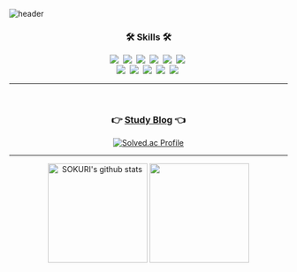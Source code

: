 ![header](https://capsule-render.vercel.app/api?type=soft&color=auto&height=150&section=header&text=Sanghyun&fontSize=70&animation=twinkling)

<h3 align="center">🛠 Skills 🛠</h3>

<p align="center">
  <img src="https://img.shields.io/badge/C++-00599C?style=flat-square&logo=C%2B%2B&logoColor=white"/></a>&nbsp
  <img src="https://img.shields.io/badge/DirectX-00599C?style=flat-square&logo=C%2B%2B&logoColor=white"/></a>&nbsp
  <img src="https://img.shields.io/badge/C%23-239120?style=flat-square&logo=CSharp&logoColor=white"/></a>&nbsp
  <img src="https://img.shields.io/badge/C-A8B9CC?style=flat-square&logo=C&logoColor=white"/></a>&nbsp 
  <img src="https://img.shields.io/badge/Python-3766AB?style=flat-square&logo=Python&logoColor=white"/></a>&nbsp
  <img src="https://img.shields.io/badge/-Lua-2C2D72?style=flat-square&logo=Lua&logoColor=white"/></a>&nbsp
  <br>
  <img src="https://img.shields.io/badge/-Visual%20Studio-5C2D91?style=flat-square&logo=Visual Studio&logoColor=white"/></a>&nbsp
  <img src="https://img.shields.io/badge/-Roblox-000000?style=flat-square&logo=Roblox&logoColor=white"/></a>&nbsp
  <img src="https://img.shields.io/badge/-Unity-FFFFFF?style=flat-square&logo=Unity&logoColor=black"/></a>&nbsp
  <img src="https://img.shields.io/badge/-Unreal Engine-0E1128?style=flat-square&logo=Unreal Engine&logoColor=white"/></a>&nbsp
  <img src="https://img.shields.io/badge/-GitHub-181717?style=flat-square&logo=GitHub&logoColor=white"/></a>&nbsp
</p>

<hr>

<div align="center">
<br> 
  
  ### 👉 [Study Blog](https://blog.naver.com/hshf123) 👈
  
  [![Solved.ac Profile](http://mazassumnida.wtf/api/v2/generate_badge?boj=hshf123)](https://solved.ac/hshf123/)
<br>
<hr>
<div style="display: flex, height:180px">
<img align="center" style="height:180px" src="https://github-readme-stats.vercel.app/api?username=hshf123&show_icons=true&include_all_commits=true&theme=midnight-purple&hide_border=true" alt="SOKURI's github stats" />
<img align="center" style="height:180px" src="https://github-readme-stats.vercel.app/api/top-langs/?username=hshf123&layout=compact&theme=nord&hide_border=true" />
</div>
 

